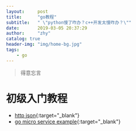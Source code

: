 ```yaml
---
layout:     post
title:      "go教程"
subtitle:   " \"python慢了咋办？c++开发太慢咋办？\""
date:       2019-03-05 20:37:29
author:     "zhy"
catalog: true
header-img: "img/home-bg.jpg"
tags:
    - go
---
```


> 得意忘言

# 初级入门教程
* [http json](https://thenewstack.io/make-a-restful-json-api-go/){:target="_blank"}
* [go micro service example](){:target="_blank"}


